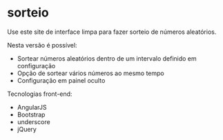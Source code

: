 # sorteio

Use este site de interface limpa para fazer sorteio de números aleatórios.

Nesta versão é possível:
- Sortear números aleatórios dentro de um intervalo definido em configuração
- Opção de sortear vários números ao mesmo tempo
- Configuração em painel oculto


Tecnologias front-end:
- AngularJS
- Bootstrap
- underscore
- jQuery
